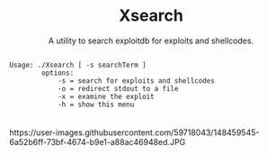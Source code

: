 <h1 align="center">Xsearch</h1>
<p align="center">A utility to search exploitdb for exploits and shellcodes.</p>
<code>      
Usage: ./Xsearch [ -s searchTerm ]
        options:
            -s = search for exploits and shellcodes
            -o = redirect stdout to a file
            -x = examine the exploit
            -h = show this menu
</code><br/><br/>
<img>https://user-images.githubusercontent.com/59718043/148459545-6a52b6ff-73bf-4674-b9e1-a88ac46948ed.JPG</img>
